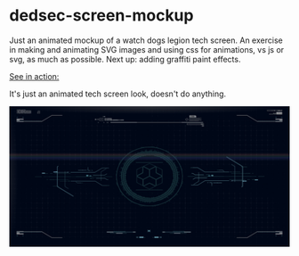 # dedsec-screen-mockup

Just an animated mockup of a watch dogs legion tech screen.  An exercise in making and animating SVG images and using css for animations, vs js or svg, as much as possible.  Next up: adding graffiti paint effects.

[See in action:](https://kellycode.github.io/dedsec-screen-mockup/)

It's just an animated tech screen look, doesn't do anything.

![Dedsec mocup screen shot, techy lines and animations on dark blue background](https://github.com/kellycode/dedsec-screen-mockup/raw/main/social_preview.jpg)
